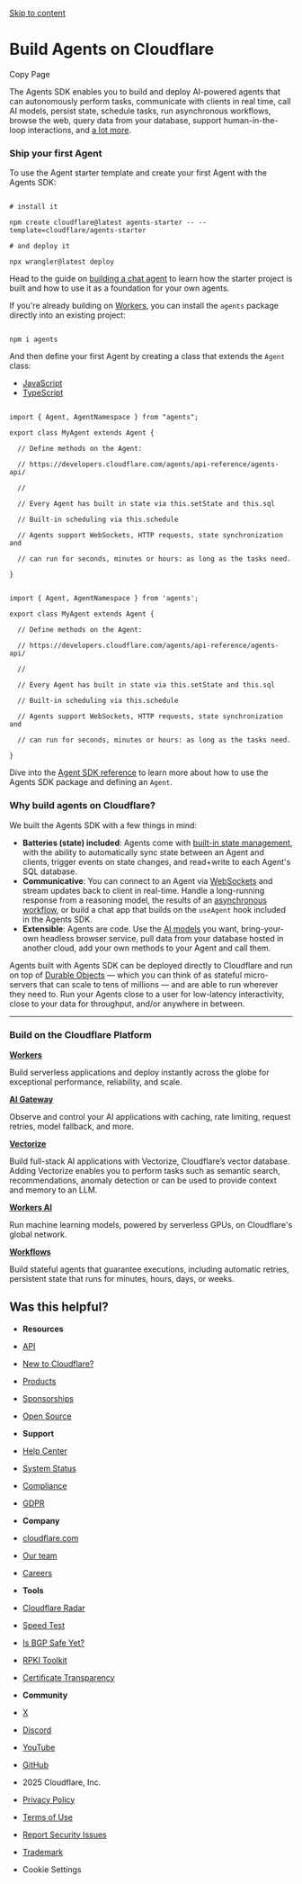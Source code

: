 [Skip to content](https://developers.cloudflare.com/agents/#_top)

# Build Agents on Cloudflare

Copy Page

The Agents SDK enables you to build and deploy AI-powered agents that can autonomously perform tasks, communicate with clients in real time, call AI models, persist state, schedule tasks, run asynchronous workflows, browse the web, query data from your database, support human-in-the-loop interactions, and [a lot more](https://developers.cloudflare.com/agents/api-reference/).

### Ship your first Agent

To use the Agent starter template and create your first Agent with the Agents SDK:

```

# install it

npm create cloudflare@latest agents-starter -- --template=cloudflare/agents-starter

# and deploy it

npx wrangler@latest deploy
```

Head to the guide on [building a chat agent](https://developers.cloudflare.com/agents/getting-started/build-a-chat-agent) to learn how the starter project is built and how to use it as a foundation for your own agents.

If you're already building on [Workers](https://developers.cloudflare.com/workers/), you can install the `agents` package directly into an existing project:

```

npm i agents
```

And then define your first Agent by creating a class that extends the `Agent` class:

- [JavaScript](https://developers.cloudflare.com/agents/#tab-panel-240)
- [TypeScript](https://developers.cloudflare.com/agents/#tab-panel-241)

```

import { Agent, AgentNamespace } from "agents";

export class MyAgent extends Agent {

  // Define methods on the Agent:

  // https://developers.cloudflare.com/agents/api-reference/agents-api/

  //

  // Every Agent has built in state via this.setState and this.sql

  // Built-in scheduling via this.schedule

  // Agents support WebSockets, HTTP requests, state synchronization and

  // can run for seconds, minutes or hours: as long as the tasks need.

}
```

```

import { Agent, AgentNamespace } from 'agents';

export class MyAgent extends Agent {

  // Define methods on the Agent:

  // https://developers.cloudflare.com/agents/api-reference/agents-api/

  //

  // Every Agent has built in state via this.setState and this.sql

  // Built-in scheduling via this.schedule

  // Agents support WebSockets, HTTP requests, state synchronization and

  // can run for seconds, minutes or hours: as long as the tasks need.

}
```

Dive into the [Agent SDK reference](https://developers.cloudflare.com/agents/api-reference/agents-api/) to learn more about how to use the Agents SDK package and defining an `Agent`.

### Why build agents on Cloudflare?

We built the Agents SDK with a few things in mind:

- **Batteries (state) included**: Agents come with [built-in state management](https://developers.cloudflare.com/agents/api-reference/store-and-sync-state/), with the ability to automatically sync state between an Agent and clients, trigger events on state changes, and read+write to each Agent's SQL database.
- **Communicative**: You can connect to an Agent via [WebSockets](https://developers.cloudflare.com/agents/api-reference/websockets/) and stream updates back to client in real-time. Handle a long-running response from a reasoning model, the results of an [asynchronous workflow](https://developers.cloudflare.com/agents/api-reference/run-workflows/), or build a chat app that builds on the `useAgent` hook included in the Agents SDK.
- **Extensible**: Agents are code. Use the [AI models](https://developers.cloudflare.com/agents/api-reference/using-ai-models/) you want, bring-your-own headless browser service, pull data from your database hosted in another cloud, add your own methods to your Agent and call them.

Agents built with Agents SDK can be deployed directly to Cloudflare and run on top of [Durable Objects](https://developers.cloudflare.com/durable-objects/) — which you can think of as stateful micro-servers that can scale to tens of millions — and are able to run wherever they need to. Run your Agents close to a user for low-latency interactivity, close to your data for throughput, and/or anywhere in between.

* * *

### Build on the Cloudflare Platform

**[Workers](https://developers.cloudflare.com/workers/)**

Build serverless applications and deploy instantly across the globe for exceptional performance, reliability, and scale.

**[AI Gateway](https://developers.cloudflare.com/ai-gateway/)**

Observe and control your AI applications with caching, rate limiting, request retries, model fallback, and more.

**[Vectorize](https://developers.cloudflare.com/vectorize/)**

Build full-stack AI applications with Vectorize, Cloudflare’s vector database. Adding Vectorize enables you to perform tasks such as semantic search, recommendations, anomaly detection or can be used to provide context and memory to an LLM.

**[Workers AI](https://developers.cloudflare.com/workers-ai/)**

Run machine learning models, powered by serverless GPUs, on Cloudflare's global network.

**[Workflows](https://developers.cloudflare.com/workflows/)**

Build stateful agents that guarantee executions, including automatic retries, persistent state that runs for minutes, hours, days, or weeks.

## Was this helpful?

- **Resources**
- [API](https://developers.cloudflare.com/api/)
- [New to Cloudflare?](https://developers.cloudflare.com/fundamentals/)
- [Products](https://developers.cloudflare.com/products/)
- [Sponsorships](https://developers.cloudflare.com/sponsorships/)
- [Open Source](https://github.com/cloudflare)

- **Support**
- [Help Center](https://support.cloudflare.com/)
- [System Status](https://www.cloudflarestatus.com/)
- [Compliance](https://www.cloudflare.com/trust-hub/compliance-resources/)
- [GDPR](https://www.cloudflare.com/trust-hub/gdpr/)

- **Company**
- [cloudflare.com](https://www.cloudflare.com/)
- [Our team](https://www.cloudflare.com/people/)
- [Careers](https://www.cloudflare.com/careers/)

- **Tools**
- [Cloudflare Radar](https://radar.cloudflare.com/)
- [Speed Test](https://speed.cloudflare.com/)
- [Is BGP Safe Yet?](https://isbgpsafeyet.com/)
- [RPKI Toolkit](https://rpki.cloudflare.com/)
- [Certificate Transparency](https://ct.cloudflare.com/)

- **Community**
- [X](https://x.com/cloudflare)
- [Discord](http://discord.cloudflare.com/)
- [YouTube](https://www.youtube.com/cloudflare)
- [GitHub](https://github.com/cloudflare/cloudflare-docs)

- 2025 Cloudflare, Inc.
- [Privacy Policy](https://www.cloudflare.com/privacypolicy/)
- [Terms of Use](https://www.cloudflare.com/website-terms/)
- [Report Security Issues](https://www.cloudflare.com/disclosure/)
- [Trademark](https://www.cloudflare.com/trademark/)
- Cookie Settings